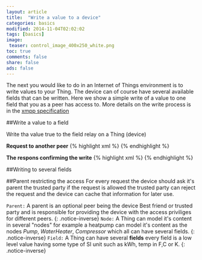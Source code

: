 ```yaml
---
layout: article
title:  "Write a value to a device"
categories: basics
modified: 2014-11-04T02:02:02
tags: [basics]
image:
 teaser: control_image_400x250_white.png 
toc: true
comments: false
share: false
ads: false
---
```


The next you would like to do in an Internet of Things environment is
to write values to your Thing. The device can of course have several
available fields that can be written. Here we show a simple write of a
value to one field that you as a peer has access to. More details on the write process is in the [xmpp specification](http://xmpp.org/extensions/xep-0325.html)

##Write a value to a field

Write tha value true to the field relay on a Thing (device) 

**Request to another peer**
{% highlight xml %}
<iq type='set'
  from='client@clayster.com/amr'
  to='device@clayster.com'
  id='S0001'>
  <req xmlns='urn:xmpp:iot:sensordata' seqnr='1' momentary='true'/>
</iq>
{% endhighlight %}

**The respons confirming the write**
{% highlight xml %}
<iq type='result'
  from='device@clayster.com'
  to='client@clayster.com/amr'
  id='S0001'>
  <accepted xmlns='urn:xmpp:iot:sensordata' seqnr='1'/>
</iq>
{% endhighlight %}


##Writing to several fields


##Parent restricting the access
For every request the device should ask it's parent the trusted party if the request is allowed the trusted party can reject the request and the device can cache that information for later use.


`Parent:` A parent is an optional peer being the device Best friend or trusted party and is responsible for providing the device with the access priviliges for different peers.
{: .notice-inverse}
`Node:` A Thing can model it's content in several "nodes" for example a heatpump can model it's content as the nodes *Pump*, *WaterHeater*, *Compressor* which all can have several fields. 
{: .notice-inverse}
`Field:` A Thing can have several **fields** every field is a low level value having some type of SI unit such as kWh, temp in F,C or K. 
{: .notice-inverse}



